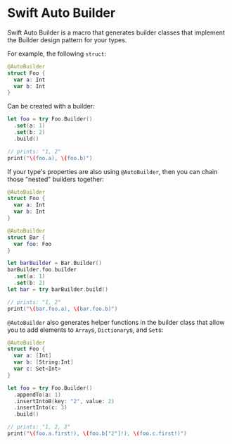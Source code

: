 # Swift Auto Builder
Swift Auto Builder is a macro that generates builder classes that implement the Builder design pattern for your types.

For example, the following `struct`:

```swift
@AutoBuilder
struct Foo {
  var a: Int
  var b: Int
}
```

Can be created with a builder:

```swift
let foo = try Foo.Builder()
  .set(a: 1)
  .set(b: 2)
  .build()

// prints: "1, 2"
print("\(foo.a), \(foo.b)")
```

If your type's properties are also using `@AutoBuilder`, then you can chain those "nested" builders together:

```swift
@AutoBuilder
struct Foo {
  var a: Int
  var b: Int
}

@AutoBuilder
struct Bar {
  var foo: Foo
}

let barBuilder = Bar.Builder()
barBuilder.foo.builder
  .set(a: 1)
  .set(b: 2)
let bar = try barBuilder.build()

// prints: "1, 2"
print("\(bar.foo.a), \(bar.foo.b)")
```

`@AutoBuilder` also generates helper functions in the builder class that allow you to add elements to `Array`s, `Dictionary`s, and `Set`s:

```swift
@AutoBuilder
struct Foo {
  var a: [Int]
  var b: [String:Int]
  var c: Set<Int>
}

let foo = try Foo.Builder()
  .appendTo(a: 1)
  .insertIntoB(key: "2", value: 2)
  .insertInto(c: 3)
  .build()

// prints: "1, 2, 3"
print("\(foo.a.first!), \(foo.b["2"]!), \(foo.c.first!)")
```
